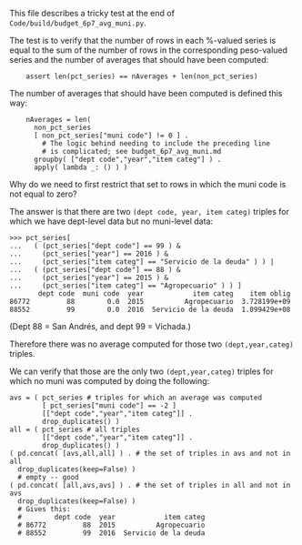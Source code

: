 This file describes a tricky test
at the end of `Code/build/budget_6p7_avg_muni.py`.

The test is to verify that the number of rows in each %-valued series is equal to the sum of the number of rows in the corresponding peso-valued series and the number of averages that should have been computed:
```
    assert len(pct_series) == nAverages + len(non_pct_series)
```

The number of averages that should have been computed is defined this way:
```
    nAverages = len(
      non_pct_series
      [ non_pct_series["muni code"] != 0 ] .
        # The logic behind needing to include the preceding line
        # is complicated; see budget_6p7_avg_muni.md
      groupby( ["dept code","year","item categ"] ) .
      apply( lambda _: () ) )
```

Why do we need to first restrict that set to rows in which the muni code is not equal to zero?

The answer is that there are two `(dept code, year, item categ)` triples for which we have dept-level data but no muni-level data:
```
>>> pct_series[
...   ( (pct_series["dept code"] == 99 ) &
...     (pct_series["year"] == 2016 ) &
...     (pct_series["item categ"] == "Servicio de la deuda" ) ) |
...   ( (pct_series["dept code"] == 88 ) &
...     (pct_series["year"] == 2015 ) &
...     (pct_series["item categ"] == "Agropecuario" ) ) ]
       dept code  muni code  year            item categ    item oblig
86772         88        0.0  2015          Agropecuario  3.728199e+09
88552         99        0.0  2016  Servicio de la deuda  1.099429e+08
```

(Dept 88 = San Andrés, and dept 99 = Vichada.)

Therefore there was no average computed for those two `(dept,year,categ)` triples.

We can verify that those are the only two `(dept,year,categ)` triples for which no muni was computed by doing the following:
```
avs = ( pct_series # triples for which an average was computed
        [ pct_series["muni code"] == -2 ]
        [["dept code","year","item categ"]] .
        drop_duplicates() )
all = ( pct_series # all triples
        [["dept code","year","item categ"]] .
        drop_duplicates() )
( pd.concat( [avs,all,all] ) . # the set of triples in avs and not in all
  drop_duplicates(keep=False) )
  # empty -- good
( pd.concat( [all,avs,avs] ) . # the set of triples in all and not in avs
  drop_duplicates(keep=False) )
  # Gives this:
  #        dept code  year            item categ
  # 86772         88  2015          Agropecuario
  # 88552         99  2016  Servicio de la deuda
```
